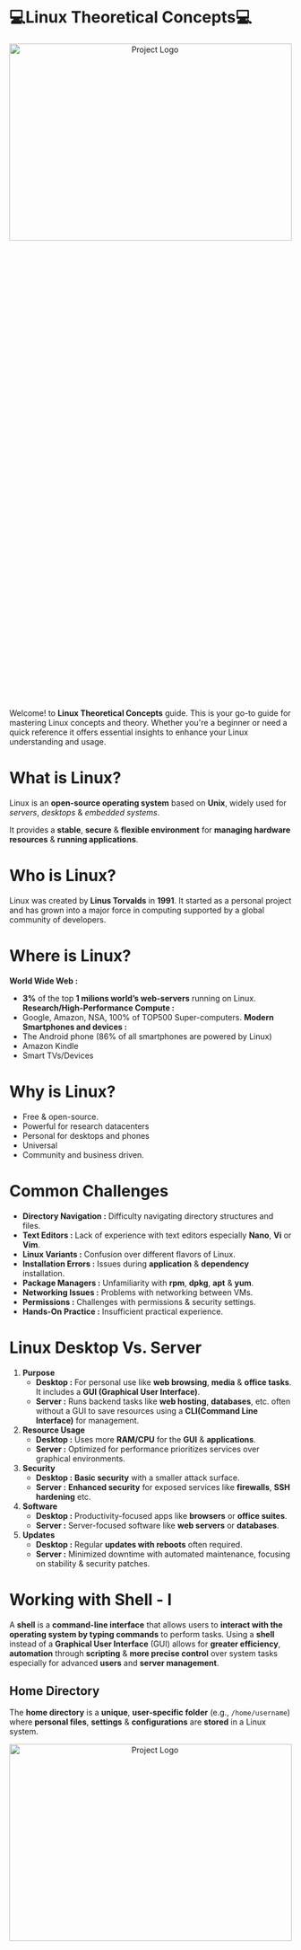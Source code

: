 # 💻Linux Theoretical Concepts💻
<div align="center">
  <img src="Images/Redme File Cover.png" alt="Project Logo" width=100% height=30%/>
</div>

Welcome! to **Linux Theoretical Concepts** guide. This is your go-to guide for mastering Linux concepts and theory. Whether you're a beginner or need a quick reference it offers essential insights to enhance your Linux understanding and usage.
# What is Linux?
Linux is an **open-source operating system** based on **Unix**, widely used for *servers*, *desktops* & *embedded systems*.

It provides a **stable**, **secure** & **flexible environment** for **managing hardware resources** & **running applications**.
# Who is Linux?
Linux was created by **Linus Torvalds** in **1991**. It started as a personal project and has grown into a major force in computing supported by a global community of developers.
# Where is Linux?
**World Wide Web :**
- **3%** of the top **1 milions world’s web-servers** running on Linux.
**Research/High-Performance Compute :**
- Google, Amazon, NSA, 100% of TOP500  Super-computers.
**Modern Smartphones and devices :**
- The Android phone (86% of all smartphones are powered by Linux)
- Amazon Kindle
- Smart TVs/Devices
# Why is Linux?
- Free & open-source.
- Powerful for research datacenters
- Personal for desktops and phones
- Universal
- Community and business driven.
# Common Challenges
- **Directory Navigation :** Difficulty navigating directory structures and files.
- **Text Editors :** Lack of experience with text editors especially **Nano**, **Vi** or **Vim**.
- **Linux Variants :** Confusion over different flavors of Linux.
- **Installation Errors :** Issues during **application** & **dependency** installation.
- **Package Managers :** Unfamiliarity with **rpm**, **dpkg**, **apt** & **yum**.
- **Networking Issues :** Problems with networking between VMs.
- **Permissions :** Challenges with permissions & security settings.
- **Hands-On Practice :** Insufficient practical experience.
# Linux Desktop Vs. Server
1. **Purpose**
    - **Desktop :** For personal use like **web browsing**, **media** & **office tasks**. It includes a **GUI (Graphical User Interface)**.
    - **Server :** Runs backend tasks like **web hosting**, **databases**, etc. often without a GUI to save resources using a **CLI(Command Line Interface)** for management.
2. **Resource Usage**
    - **Desktop :** Uses more **RAM/CPU** for the **GUI** & **applications**.
    - **Server :** Optimized for performance prioritizes services over graphical environments.
3. **Security**
    - **Desktop :** **Basic security** with a smaller attack surface.
    - **Server :** **Enhanced security** for exposed services like **firewalls**, **SSH hardening** etc.
4. **Software** 
    - **Desktop :** Productivity-focused apps like **browsers** or **office suites**.
    - **Server :** Server-focused software like **web servers** or **databases**.
5. **Updates**
    - **Desktop :** Regular **updates with reboots** often required.
    - **Server :** Minimized downtime with automated maintenance, focusing on stability & security patches.
# Working with Shell - I
A **shell** is a **command-line interface** that allows users to **interact with the operating system by typing commands** to perform tasks.
Using a **shell** instead of a **Graphical User Interface** (GUI) allows for **greater efficiency**, **automation** through **scripting** & **more precise control** over system tasks especially for advanced **users** and **server management**.
## Home Directory
The **home directory** is a **unique**, **user-specific folder** (e.g., `/home/username`) where **personal files**, **settings** & **configurations** are **stored** in a Linux system.
<div align="center">
  <img src="Images/Home Directory.png" alt="Project Logo" width=100% height=30%/>
</div>

## Commands & Arguments 
In Linux, **Commands** are **instructions** given to the **shell to perform specific tasks** & **Arguments** are **additional pieces of information** passed to those commands to **modify their behavior** or specify what they operate on.
- **Structure :**
    - **Command :** The main instruction (e.g., **`ls, cp, mkdir`**).
    - **Argumants :** **Options or parameters** **that provide context or modify** the command's behavior (e.g., **`-l`*for long format).
- **Example :**
<div align="center">
    <img src="Images/Command & Argument.png" alt="Project Logo" width=40% height=25%>
</div>

   Here **`/home/user`** an argument that specifying the directory to list.
- **Options :** Usually start with **`-`** or **`--`**(e.g., **`-a`**, **`--all`**).
## Commands Type 
In Linux, commands can be categorized into **2 types** based on their **location on the system**.
- **External Commands :** In Linux, **external commands** refer to **commands that are not built into the shell itself** but are separate executable programs stored in the file system. These commands are usually located in directories such as **`/bin`**, **`/usr/bin`**, **`/sbin`** & **`/usr/sbin`**, and they are **run by the shell** when **called from the terminal**. **Example :** **`ls`**, **`cp`**, **`grep`**
- **Internal Commands :** **These are built into the shell** itself & **do not require external programs to run**.  **Example :** **`cd`**, **`echo`**, **`pwd`**
## Linux Basic Commands
For more **details on commands** see the [**Linux Commands**](https://github.com/PritamChakrabortyShuvo/Linux/blob/main/Linux-Commands.md) file.
## Absoluiute & Relative Path
A **path** is the **location of a file or directory** in the filesystem which can be either **absolute** (full path) or **relative** (relative to the current directory).
- **Absolute Path :** An **absolute path is the full path to a file or directory** from the **root directory** **`/`**.Starting from the top of the filesystem. For example: **`/home/user/directory/file.txt`**.
- **Relative Path :** **A relative path is the path to a file or directory from our current working directory**, without starting from the root. For example, if we are in **`/home/user`** the relative path to **`file.txt`** inside directory would be **`directory/file.txt`**.
<div align="center">
    <img src="Images/Path.png" alt="Project Logo" width=40% height=15%>
</div>

## Pushd and Popd
**`pushd`** & **`popd`** are commands in Bash used for **managing the directory stack** allowing us to **easily switch between directories**.
- **`pushd` :** This command **saves the current directory on a stack** & **then changes to the specified directory**. For example, running **`pushd`** **`/path/to/directory`** will add the current directory to the stack and navigate to **`/path/to/directory`**.
- **`popd` :** This command **removes the top directory from the stack** & **changes to that directory**. For instance, running **`popd`** after a **`pushd`** will take you back to the directory that was saved on the stack.

These commands are useful for quickly navigating between multiple directories without needing to remember or retype paths.
## Shell Types
There are various **shell types** in linux. They are 
- **Bourne Shell (`sh`) :** The **original Unix shell** known for its **simplicity** & **scripting capabilities**. Widely used for system scripts.
- **C Shell (`csh/tcsh`) :** A shell with **C-like syntax**, offering features like **aliases** and **job control** with **`tcsh`** as an enhanced version.
- **Korn Shell (`ksh`) :** A **superset of the Bourne shell**, adding features like **command-line editing** and **improved scripting**.
- **Z Shell (`zsh`) :** A highly customizable shell with advanced features like auto-completion, globbing & theming.
- **Bourne Again Shell (`bash`) :** A **popular**, **feature-rich shell**, **backward-compatible** with **`sh`** & widely used as the **default shell in Linux systems**.

**`bash`** shell has some features like
- **Bash Auto Completion**
- Alias
- Command History
## Bash Environment Variables
**Bash Environment Variables** are like **placeholders** that **store important information** such as **user settings** or **system paths**. They **help the shell & programs run smoothly** and can be used to control how commands work. For example :
<div align="center">
    <img src="Images/Logname.png" alt="Project Logo" width=30% height=25%>
</div>

**Logname** show the **name** which stored in the **logname**.

We can also set an environment variable. For example :
<div align="center">
    <img src="Images/env.png" alt="Project Logo" width=30% height=25%>
</div>

## PATH Variables
The **PATH** variable in Bash is a **list of directories** where the **shell searches for executable programs** when **we enter a command**. If a command is in one of these directories we can run it without needing to type the full path.
## Bash Prompt
The **bash prompt** is the **text displayed in the terminal** where **we type commands**. It **typically shows our username, hostname & current directory** & can be customized using environment variables like **`$PS1`**.
<div align="center">
    <img src="Images/ps1.png" alt="Project Logo" width=30% height=25%>
</div>

## Linux Prompt
**The Linux prompt**, also known as the **command prompt**, is the **interface in a terminal** where **users type commands**. It typically looks like this :
<div align="center">
    <img src="Images/Linux-Prompt.png" alt="Project Logo" width=70%>
</div>

**Components of the Linux Prompt**

- **`username:`** The current user's name.
- **`hostname:`** The name of the computer.
- **`current-directory:`** The directory the user is currently in.
- **`$ or #:`** The symbol at the end of the prompt. **`$`** **indicates a regular user**, while **`#`** **indicates the root (superuser)**.

The **prompt waits for the user** to **enter commands** which are then **executed by the shell**.
# Core Concepts
**Linux core concepts** include the **system's main parts** like the **kernel**, **file system**, **processes** & **user management** which **work together to run applications** **smoothly** and **securely**.
## Linux Kernel
The **kernel** is the **core part of the Linux operating system** that manages **hardware resources**, **facilitates communication** between **software** and **hardware** & **handles system processes**, **memory** & **file management**. 
It **acts as a bridge** between **applications** and **the underlying hardware**.
<div align="center">
    <img src="Images/Kernel.png" alt="Project Logo" width=40% height=25%>
</div>

**Kernel functions** are the **core tasks performed** by the **Linux Kernel** to **manage system resources** & **ensure smooth operation**. Here’s a brief overview of the main kernel functions :
- **Device Management :** Handles **device drivers**, **input/output** operations & **peripheral devices**.
- **Resource Management :** Manages **CPU processes** and **bridges** resources with processes.
- **Memory Management :** Allocates and manages system memory efficiently.
- **System Calls :** Handles **requests for file operations**, **memory control** & **process management**.
- **Performance Optimization :** **Balances resources**, **schedules tasks** & **enhances system efficiency**.

Linux's compatibility with different hardware configurations ensures versatile usage across a wide range of devices.

**Types of Kernels in OS Architecture :** **Monolithic**; **Microkernel**; **Hybrid**; **Nano kernel** & **Exo kernel**.

Linux includes a **monolithic kernel** which makes this **OS the most stable and fast**.

**Kernel Space and User Space :**

**Kernel Space** and **User Space** are two distinct areas of memory in a Linux operating system that separate kernel-level operations from user-level processes.
<div align="center">
    <img src="Images/Kenel and User space.png" alt="Project Logo" width=100% height=75%>
</div>

**Key Differences :**

- **Control :** **Kernel space has full control over the system**, while **user space operates under constraints** set by the **kernel**.
- **Stability :** **Crashes** or **Errors** in **user space applications** **do not affect the kernel**, enhancing system stability.

This **separation** is crucial for **system security**, **stability** & **efficiency**, preventing user applications from directly interfering with critical system operations.
## Linux Boot Sequence
The **Linux Boot Sequence** is the **series of steps** that the **system goes through to start up and load the operating system**. Here’s a simple explanation of each point in the sequence:
1. **BIOS POST**
    - **Explanation :** When **we power on our computer** the **BIOS (Basic Input/Output System)** performs a **POST (Power-On Self-Test)** to **check the hardware components** like the **CPU, RAM** & **storage devices**.
    - **Purpose :** **This step checks that all important hardware like RAM, hard drives, and keyboard is working properly before starting the computer**. **Example :** When we turn on the computer, we might see a brief screen with a logo indicating that the system is checking if everything is okay. If any hardware issues are detected an error message may appear, preventing the system from booting.
2. **Boot Loader (GRUB2)**
    - **Explanation :** After the **POST** is successful, the **BIOS** loads the boot loader, such as **GRUB2 (Grand Unified Bootloader)** from the bootable disk.
    - **Purpose :** **GRUB2** **shows a list of installed operating systems** and **lets us choose which one to start**. After we **make a selection**, it **loads** the **operating system's kernel** into **memory to begin booting**. **Example :** When the computer starts, GRUB2 might show options like "Ubuntu" and "Windows." We can select "Ubuntu" and it will load the necessary files to start the operating system.
3. **Kernel Initialization**
    - **Explanation :** The **boot loader loads** the **Linux kernel into memory** and **hands over control to it**. The kernel initializes the system hardware, sets up memory management, and starts managing processes.
    - **Purpose :** This step **sets up the operating system by detecting** and **configuring hardware**, like **loading drivers** for **devices** such as **keyboards** and **mouse**.  **Example :** When we turn on the computer and the operating system starts the kernel initializes drivers for our keyboard and mouse so that they can be used within the OS.
4. **INIT Process (Systemd)**
    - **Explanation :** After the **kernel has initialized the system**, it starts the **INIT** process, which is often managed by **Systemd** in modern Linux distributions. This process is the **first user-space application that runs**.
    - **Purpose :** The **INIT** process is the first program that runs after the kernel is ready; it **starts other programs and services** that the system needs to work, like **logging in** and **connecting to the internet**. **Example :** When our system boots up, INIT starts the login screen so we can enter our username and password.
<div align="center">
    <img src="Images/Boot Sequence.png" alt="Project Logo" width=100% height=75%>
</div>

## Systemd Targets
**Systemd** is a system and service manager for Linux that starts up the system, manages services, and improves boot speed by running processes in parallel.

**Runlevels :** **Runlevels** are **different modes** that **tell a Linux system** **what services to start** or **stop**, **helping to control how the system operates at startup or during use**
- **`3` :** Boots into a **`Command Line Interface`**
- **`5` :** Boots into a **`Graphical Interface`**
## File System Hierarchy in Linux
The file system hierarchy in Linux organizes the structure of directories and files, ensuring efficient management and accessibility.
- The **structure resembles** an **upside-down tree**.
- **Directories** (a.k.a. folders) **are collections of files** and **other directories**.
- Every directory **has a parent except for the root** **`("/")`** directory.
- Many **directories have subdirectories**.
<div align="center">
    <img src="Images/File system hierarchy.png" alt="Project Logo" width=100% height=75%>
</div>

This hierarchical structure **ensures consistency** and **provides a standardized way to organize** and **access files and directories in Linux systems**.

- **`Root Directory (/):`**  The **top-level directory** containing all other directories and files in the system.
- **`/bin:`** Contains essential **user commands needed for basic system functionality**. These are general-purpose **utilities available for all users**. These commands are **`ls`**, **`cp`**, **`mv`**, **`cat`**, **`bash`** and **`echo`**. Usable by **all users** both normal and root.
- **`/sbin:`** Contains essential **system administration commands** primarily used for **system management tasks**. These **tools are critical** for **system booting**, **maintenance** & **repair**. These commands are **`shutdown`**, **`reboot`**, **`fdisk`**, **`ifconfig`** & **`mkfs`**. Usable by the **root (superuser)**. **Normal users can view the binaries** but may not have permission to execute them unless they use **`sudo`**.
- **`/boot:`** **Files required for the boot process** including the **Linux kernel** & **bootloader** configurations.
- **`/dev:`** **Device files representing hardware devices** such as **hdd**, **mouse**, **keyboard** etc. connected to the system managed by the kernel.
- **`/etc:`** Store most of the **configuration files** used by various applications and services.
- **`/root:`** **Home directory** for the **root user (superuser)** account.
- **`/home:`** **Non-root users home directories** where **personal files** & **configurations** are stored.
- **`/lib and /lib64:`** **Libraries essential for programs** & **shared libraries**.**`\lib64`** for **64-bit systems**.
- **`/media:`** **Mount points for removable media devices** such as **USB drives** & **optical discs**.
- **`/mnt:`** **Temporary mount points** for **filesystems mounted manually** by the user.
- **`/tmp:`** Stores **temporary data**.
- **`/opt:`** **3rd party software** applications or **unbundeled packages** installed manually by the system administrator.
- **`/proc:`** **Virtual file system providing information** about **processes** and **system resources**.
- **`/srv:`** Data files for services provided by the system.
- **`/usr:`** **Mount point** for **User Programs**, **Documents**, **video files**, **audio files**, **library files** etc.
- **`/var:`** Variable **data files**, including **logs, spool files** & **temporary files** that may change during system operation.
## Linux Distributions
A **Linux distribution (distro) is a packaged version** of Linux that includes the **kernel**, **system utilities**, **applications** & a **package manager**.
- **Ubuntu :** Known for its ease of use and community support, ideal for beginners and desktop users.
- **Fedora :** Focuses on innovation, providing the latest features and technologies.
- **Debian :** Renowned for its stability and vast repository of software packages.
- **CentOS :** A free, community-supported alternative to Red Hat Enterprise Linux, commonly used for servers.
- **Red Hat Enterprise Linux (RHEL):** A commercial distribution designed for enterprise use known for its support, security and stability.
- **Mint :** Based on Ubuntu, designed to be user-friendly with a focus on multimedia support.

Each distribution caters to different user needs, from general desktop use to specialized server environments.

# Package Management 

**Package management** refers to the process of installing, upgrading, configuring and removing software packages in an operating system. It involves using package managers which are tools that automate these tasks by managing dependencies, ensuring that the correct versions of software are installed and handling software repositories.

## Software Package 
**A software package** is a bundled collection of files including executables, libraries and metadata that are grouped together for easy installation and management on an operating system.

<div align="center">
    <img src="Images/Packages.png" alt="Project Logo" width=100% height=75%>
</div>

The image illustrates the components involved in installing GIMP on an Ubuntu 24.04 system. A .deb package containing the GIMP software binaries, metadata and configuration files is downloaded and installed on the system making GIMP accessible for use.

## Package Manager 
**A package manager** is a tool that automates the installation, updating and removal of software packages on an operating system such as **`DPKG`**, **`APT`**, **`APT-GET`**, **`RPM`**, **`YUM`** & **`DNF`**. 

<div align="center">
    <img src="Images/Packages01.png" alt="Project Logo" width=100% height=75%>
</div>

Here’s a simple explanation of each package managers 
1. **`DPKG`**
    - **Type:** Package Manager
    - **Description:** A low-level tool for managing **`.deb`** packages on Debian-based systems. It installs, removes and queries packages directly but does not handle dependencies automatically.
2. **`APT`**
    - **Type:** Package Manager
    - **Description:** A higher-level package manager for Debian-based systems that simplifies software management by **automatically resolving dependencies** and allowing easy installation and updating of packages from repositories.
3. **`APT-GET`**
    - **Type:** Command-Line Tool (part of APT)
    - **Description:** A command-line tool used with APT for installing, upgrading, or removing packages. It provides a more granular control over package management compared to the simpler apt command.
4. **`RPM`**
    - **Type:** Package Manager
    - **Description:** A package manager for Red Hat-based systems that manages .rpm packages directly. It requires **manual handling of dependencies** or the use of additional tools for dependency resolution.
5. **`YUM`**
    - **Type:** Package Manager
    - **Description:** A higher-level package manager for Red Hat-based systems that simplifies the management of RPM packages automatically handling dependencies and allowing users to easily install and update software.
6. **`DNF`**
    - **Type:** Package Manager
    - **Description:** The next-generation package manager that replaces YUM in Red Hat-based systems. It offers better performance and improved dependency resolution while maintaining similar functionality.

<div align="center">
    <img src="Images/Package Managers.png" alt="Project Logo" width=60% height=75%>
</div>

All of these are package managers or tools used to manage software packages but **`DPKG`**, **`APT`** and **`APT-GET`** are primarily for **Debian-based systems** while **`RPM`**, **`YUM`** and **`DNF`** are for **Red Hat-based systems**.

Package managers perform several key functions to simplify software management on a system:

- **Installation of Software:** Automatically downloads and installs software packages, ensuring all required dependencies are met.
- **Updating Software:** Helps keep installed software up to date by fetching and applying the latest updates from repositories.
- **Uninstallation:** Safely removes software and any unused dependencies without affecting other installed packages.
- **Dependency Resolution:** Automatically identifies and installs any required software that a package depends on to function properly.
- **Repository Management:** Provides access to software repositories where packages are stored, making it easy to find, install, and update software.
- **Package Querying:** Allows checking of installed software, version details, and other metadata.

These functions make managing software on Linux systems efficient and straightforward.

## Upgrade vs Update 
In the context of package management, update and upgrade have different meanings:

- **Update:** This refreshes the package list on the system by retrieving the latest information about available software versions from the repositories. It doesn't install or modify any packages, just ensures the system is aware of the newest versions. **Example:** **`sudo apt update`**

- **Upgrade:** This installs the latest available versions of the installed software packages based on the updated package list. It updates the actual software on the system. **Example:** **`sudo apt upgrade`**

## APT vs APT-GET
**`APT`** and **`APT-GET`** are both command-line tools used for managing packages on Debian-based systems like Ubuntu but they have some differences:
- **`APT`:** A more user-friendly command introduced in newer versions of Ubuntu, combining features of various older **`APT`** tools (like **`apt-get`**, **`apt-cache`**). It provides a simpler syntax and improved output for most common package management tasks. **Example:** **`sudo apt update`**; **`sudo apt install package_name`**

- **`APT-GET`:** An older, more feature-rich command-line tool that has been around for a long time. It provides more granular control over package management but is less streamlined for everyday use. **Example:** **`sudo apt-get update`**; **`sudo apt-get install package_name`**

In summary, **`APT`** is a modern,more convenient version for most users while **`APT-GET`** is still used for more advanced or specific tasks.

# Working with Shell - II

File editors are tools used to create, modify, and manage text files in Linux. Common file editors include:

- **`nano`**: A simple, easy-to-use text editor with basic features. Ideal for beginners.

- **`vi / vim`**: A powerful, advanced text editor with extensive features for efficient text editing. Suitable for experienced users.But **`vi`** is widely used and **`vim`** is a enhanced version of **`vi`**. 

- **`gedit`**: A graphical text editor with a user-friendly interface, part of the GNOME desktop environment.

These editors help users edit configuration files, write scripts, and manage documents directly from the command line or a graphical interface.

## Vim Editor 
**`vim`** (Vi IMproved) is a highly configurable and powerful text editor used in Linux. It extends the capabilities of the older **`vi`** editor and is suitable for both beginners and advanced users.
```bash
    vim file_name
```
<div align="center">
    <img src="Images/VIM Editor.png" alt="Project Logo" width=70% height=75%>
</div>

### ESC Mode
In vim (Vi IMproved) editor, the **`ESC`** (Escape) key is pivotal for navigating and executing commands in Normal mode. Here are key functionalities in ESC mode:

- **Navigation:**

    - **`h`**: Move left
    - **`j`**: Move down
    - **`k`**: Move up
    - **`l`**: Move right

- **Editing:**

    - **`x`**: Delete the character under the cursor
    - **`dd`**: Delete the current line
    - **`yy`**: Yank (copy) the current line
    - **`p`**: Paste the yanked text after the cursor position

- **Search and Replace:**

    - **`/pattern`**: Search forward for "pattern"
    - **`n`**: Move to the next occurrence of the search pattern
    - **`N`**: Move to the previous occurrence of the search pattern
    - **`:s/pattern/replacement`**: Replace "pattern" with "replacement" in the current line

- **Saving and Quitting:**

    - **`:w`**: Save changes (write)
    - **`:q`**: Quit (close the file)
    - **`:q!`**: Quit without saving changes (force quit)
    - **`:wq`** or **`:x`**: Save changes and quit

- **Modes:**

    - Normal Mode: Press **`Esc`** to enter Normal mode, where you can navigate and execute commands.
    - Insert Mode: Press **`i`** to enter Insert mode, where you can insert and edit text.
    - Visual Mode: Press **`v`** to enter Visual mode, where you can select blocks of text for editing or copying.
## Append Operator
The **`>>`** operator in a shell command is used for **appending** output to a file.
### Purpose of `>>` 
1. **Append Data :**
   - When we use **`>>`** it adds the **output** to the end of the **specified file** without overwriting its current contents.
   - This is useful when we want to keep a record of multiple outputs over time.
2. **Avoid Overwriting :**
    - If we use a single **`>`** (i.e., > filename) it will **overwrite** the entire contents of the file. Using **`>>`** ensures that we don’t lose any existing data in the file.
### Example 
Appending Output to a File. Suppose we want to log messages or results to a file
1. **First Entry :**
```bash
    echo "First Entry" >> log.txt
```
2. **Second Entry :**
```bash
    echo "Second Entry" >> log.txt
```
3. **Check Contents :** 
After these commands, if we check the contents of **`log.txt`**:
```bash
    cat log.txt
```
**Output**
```plaintext
    First Entry
    Second Entry
```
## Truncate
We use the **truncate** in Linux to quickly clear the contents of a file without deleting it. This command also allows us to **resize files** to specific lengths, which is useful for testing purposes. Additionally, it helps manage log files by **resetting their size** while keeping the file intact, preventing data loss and saving disk space. Overall, truncate is a versatile tool for efficient file management in scripting and automation tasks.

# Linux Networking Basics
Linux networking is fundamental for system administration especially in managing servers configuring network interfaces & ensuring smooth communication between devices. Some components are described below.

## Name Resolution
**Name resolution** is like translating a website name into an address that computers understand called an IP address like **`142.250.182.206`**. Just like a GPS needs an address to take us somewhere our computer needs the IP address of a website to load it.

### How Does Name Resolution Work?
When we type a website’s name like **`www.example.com`** in our browser:
1. **Our Computer Looks for answer locally :**
    - It checks if it already knows the IP address for that website this is called a **"cache"**.
    - It checks a special file called the **hosts file** under **`/etc/host`** which has some website names and their IP addresses listed manually.
2. **If it doesn’t find the IP address**
    - It asks a **`DNS server`** to find the IP address for the website.
3. DNS server finds the IP address and sends it back to our computer.
4. Our computer connects to the website using the IP address it got & the page loads.
### Why Do We Need Name Resolution?
1. Instead of remembering IP addresses we only need to remember names like **`google.com`**.
2. Just like we need an address to find a house computers need an IP address to find a website.

## DNS (Domain Name System)
**DNS (Domain Name System)** is like the "phone book" of the internet. It translates human-friendly domain names like **`www.example.com`** into IP addresses like **`192.168.1.1`** that computers use to communicate with each other. Without DNS we'd need to remember the IP addresses of every website we visit which would be very difficult.

### How DNS Works?
Let’s say we want to visit **`www.example.com`**. Here’s what happens step-by-step:
1. **We Type a Website Name**
    - We open our browser and type **`www.example.com`**.
2. **Our Computer Checks its Memory**
    - First, our computer checks if it has recently visited **`www.example.com`** & already knows its IP address.
    - If it finds the IP address in its memory (cache) it will use it immediately to connect to the website. If not it moves to the next step.
3. **Our Computer Asks a DNS Server**
    - If our computer doesn’t know the IP address it asks a DNS server (like asking a librarian for help finding a book).
    - The DNS server checks if it has the IP address for **`www.example.com`**.
4. **DNS Server Asks for Help**
    - If the DNS server doesn’t have the IP address, it asks a bigger server called the **Root Server** for help.
    - The **Root Server** doesn’t know the IP address either but it knows which server can help us get closer to the answer.
5. **Finding the Right Server**
    - The Root Server sends our DNS server to a **TLD (Top Level Domain)** server. This server handles **`.com`**, **`.org`** etc.
    - The TLD Server then directs us to the **Authoritative Name Server** which knows the exact IP address for **`www.example.com`**.
6. **Getting the IP Address**
    - The **Authoritative Name Server** gives the IP address say **`192.168.1.100`** for **`www.example.com`**.
7. **DNS Server Sends the IP Address Back to Us**
    - The DNS server now sends the IP address to our computer.
8. **Our Computer Connects to the Website**
    - With the IP address our computer can now connect to **`www.example.com`** & the website appears in our browser.

 **Here is the workflow diagram of this complete process :**

 <div align="center">
    <img src="Images/DNS Workflow.png" alt="Project Logo" width=100% height=75%>
</div>

**Simple Workflow diagram :**

<div align="center">
    <img src="Images/Domain Names02.png" alt="Project Logo" width=40% height=75%>
</div>

## Domain Name
A domain name is the human-readable address we use to access websites on the internet. Instead of remembering IP addresses we use easy to remember names like **`www.google.com`**.
### Structure of a Domain Name
A domain name typically has two main parts:

1. **Second-Level Domain (SLD):** This is the main name that identifies the website. For example, in **`www.google.com`**, **"google"** is the SLD.

2. **Top-Level Domain (TLD):** This follows the SLD and indicates the type or location of the website. Common examples include:
    - **.com:** Commercial websites
    - **org:** Organizations (usually non-profits)
    - **.net:** Network-related websites
    - **.edu:** Educational institutions
    - **.gov:** Government websites
    - **Country-specific TLDs:** Like .uk for the United Kingdom, .ca for Canada, .bd for Bangladesh.

Putting it together **`www.google.com`** consists of:
- **`www`:** A subdomain often used to indicate the web version of the site.
- **`google`:** The second-level domain.
- **`.com`:** The top-level domain.

<div align="center">
    <img src="Images/Domain Names.png" alt="Project Logo" width=40% height=75%>
</div>

### How Domain Names Work?
1. **Registration:** To get a domain name, we need to register it through a domain registrar like **GoDaddy**, **Namecheap**, etc. This usually involves paying a yearly fee.

2. **DNS Linking**: Once registered the domain name needs to be linked to an IP address through the **Domain Name System**. This tells the internet where to find the website associated with that name.

3. **Accessing the Website:** When we type a domain name in our browser:
    - Our computer uses DNS to find the corresponding IP address.
    - It connects to the server at that IP address and loads the website.

## Hub
A hub is a device that allows multiple devices to connect to a network and communicate with each other but doesn’t manage traffic.
### How Does a Hub Work?
1. **Data Transmission:** When one device sends data to the hub the hub broadcasts that data to all other connected devices.
2. **No Intelligence:** A hub does not filter or direct data. It simply sends everything it receives to all ports regardless of the destination.
3. **Physical Layer:** Hubs operate at the physical layer (Layer 1) of the OSI model, meaning they deal with the physical connection and transmission of data.
### Characteristics of Hubs
1. **Broadcasting:** Sends data to all devices on the network, leading to potential data collisions if multiple devices send data simultaneously.
2. **Limited Intelligence:** Hubs don’t learn device addresses; they do not store any information about connected devices.
3. **Simple Setup:** Hubs are easy to set up, as they typically only require connecting devices via Ethernet cables.
### Limitations of Hubs
1.	If the HUB is failed the entire network is failed
2.	We can’t send private data through HUB
3.	HUB doesn’t provide any security
4.	It doesn’t support full-duplex transmission

## Switching 
Switching is how we connect devices like computers and printers in a local network so they can share information.
### How Does Switching Work?
1. **Data Packets:** Information is sent in small pieces called packets.
2. **Network Switch:** A network switch is a device that helps send these packets to the right place, kind of like a post office.
3. **Address Book:** Each device has a unique address called a MAC address. The switch keeps a list of these addresses to know where to send data.
4. **Learning:** When a packet arrives the switch checks who sent it and adds that address to its list.
5. **Forwarding:** If the switch knows where to send the packet it goes straight to that device. If it doesn't know it sends the packet to everyone to find the right device.
### Benefits of Switching
1. **Faster Communication:** Switches help devices talk to each other quickly by sending data only to the intended device.
2. **Less Confusion:** Data goes to the right device not to everyone on the network.
3. **Easy to Expand:** We can easily add more devices by connecting them to the switch.

<div align="center">
    <img src="Images/Switching.png" alt="Project Logo" width=100% height=75%>
</div>

## Routing 
Routing is the process of selecting paths in a network along which to send data packets from one device to another. Routers are the devices that perform this function.
### How Does Routing Work?
1. **Data Packets:** When data is sent over the internet, it is divided into small packets. Each packet needs to find its way to the destination.
2. **Routers:** Routers are devices that connect different networks. They read the destination IP address of each packet and determine the best path for it to take.
3. **Routing Tables:** Each router has a routing table, which is like a map that lists the best paths to different network destinations. Routers update these tables to adapt to changes in the network.
4. **Forwarding:** Based on the routing table, the router forwards the packet to the next hop (another router or the final destination) until it reaches the target device.

<div align="center">
    <img src="Images/Routing.png" alt="Project Logo" width=100% height=75%>
</div>

## Gateway
A gateway is a device that acts as a "gate" between two networks, allowing them to communicate with each other. It serves as a translator or bridge between different protocols or architectures.
### How Does a Gateway Work?
1. **Connecting Networks:** A gateway connects networks that use different protocols. For example, it can connect a local area network (LAN) to the internet.
2. **Data Translation:** When data passes through a gateway it can convert the data formats or protocols so that devices on different networks can understand each other.
3. **Routing:** Gateways often have routing capabilities meaning they can direct data packets to their destination even if the destination is on a different network.
# Linux Security & File Permissions
## Linux Security
**Linux Security** refers to the various measures, tools & practices used to protect a Linux system from unauthorized access, attacks & threats. It involves controlling who can access the system, securing data, managing user permissions & protecting the system from vulnerabilities. Let’s explore Linux Security in simple terms :
1. **Access Controls**
    - **Definition:** Control who can access files, directories & resources on the system.
    - **Description:** Access controls ensure only authorized users can read, write or execute files.
2. **PAM (Pluggable Authentication Modules)**
    - **Definition:** A system that manages authentication for Linux users & services.
    - **Description:** PAM controls login and authentication ensuring users are properly verified.
3. **Network Security**
    - **Definition:** Measures to protect the network from unauthorized access & attacks.
    - **Description:** Network security protects the system by controlling who and what can communicate over the network.
4. **SSH Hardening**
    - **Definition:** Strengthening the security of SSH (Secure Shell) connections.
    - **Description:** SSH hardening secures remote access by using strong passwords, keys & disabling root login.
5. **SELinux (Security-Enhanced Linux)**
    - **Definition:** A security module that enforces access controls & limits what applications can do.
    - **Description:** SELinux adds extra layers of security by enforcing strict access policies on processes & files.
6. **Firewalls (iptables/nftables)**
    - **Definition:** Tools that control network traffic to and from the system.
    - **Description:** Firewalls block or allow network traffic based on security rules.
7. **User Management**
    - **Definition:** Managing user accounts, passwords & permissions.
    - **Description:** User management ensures each person has the right level of access to the system.
8. **File Integrity Monitoring**
    - **Definition:** Checking files to ensure they haven’t been altered or tampered with.
    - **Description:** File integrity monitoring detects unauthorized changes to important system files.
9. **Data Encryption**
    - **Definition:** Encrypting sensitive data to prevent unauthorized access.
    - **Description:** Encryption protects data by converting it into a code that only authorized users can read.
10. **Antivirus/Anti-Malware**
    - **Definition:** Software that detects & removes malicious programs.
    - **Description:** Antivirus software scans for & removes viruses & malware to keep the system safe.

Linux security involves many techniques to protect the system from unauthorized access, control user activities & safeguard sensitive data. Each of these topics plays a critical role in maintaining a secure environment.
### Linux Accounts 
A Linux account refers to a user profile that allows someone to log into & use a Linux system. Each user has their own account & these accounts help manage access to the system, files & resources securely.
#### Types of Linux Accounts 
There are 3 types of Linux Accounts.
1. **Root Account (SUPERUSER)**
    - **Defination:** The most powerful account in Linux.
    - **Usage:** It can do anything on the system, like installing software, changing files or managing users.
    - **Security:** Since root has unlimited power it should be used cautiously. Normal users should avoid using root for regular tasks to prevent accidental damage.
2. **Regular User Account** 
    - **Defination:** Accounts created for normal users with limited privileges.
    - **Usage:** Regular users can access their own files & perform standard tasks but they cannot change system    settings or access other users' files without permission.
    - **Security:** Users are given only the necessary access they need helping keep the system safe from mistakes or malicious actions.
3. **System Account**
    - **Defination:** Special accounts used by system services (e.g., **`web servers`**, **`databases`**).
    - **Usage:** These accounts run background services and processes without being accessible for normal login.
    - **Security:** System accounts are tightly controlled and typically have minimal permissions to keep the system secure.
**Summary:**
- **Root Account:** Full control, for system management.
- **Regular User Account:** For normal users, limited access.
- **System Account:** For services and background tasks, not for users to log in.
#### Key Concepts in Linux Accounts
**User ID (UID):**
- **Definition:** A unique number assigned to each user account.
- **`Purpose:** Linux uses the UID to identify users in the system, especially for permissions.
**Group ID (GID):**
- **Definition:** A number representing a group of users.
- **Purpose:** Groups are used to assign permissions to multiple users at once, making it easier to manage access.
**Home Directory:**
- **Definition:** A personal folder where each user stores their files.
- **Purpose:** Every user has a dedicated home directory (/home/username), ensuring files are kept separate and private.
**Shell:**
- **Definition:** The program that interprets and executes commands.
- **Purpose:** Each account is assigned a shell (like Bash), which allows the user to interact with the system through the terminal.
## Access Controls Files 
Access Control Files in Linux are essential system files that manage user authentication, permissions & access to system resources. These files define how users can log in to the system, what resources they can access & their respective permissions.
### Key Access Control Files
1. **`/etc/passwd`** :
    - **Purpose:** Stores basic information about user accounts.
    - **Content:** Contains username, user ID (UID), group ID (GID), home directory & default shell. It allows the system to identify and authenticate users when they log in.

<div align="center">
    <img src="Images/passwd.png" alt="Project Logo" width=50% height=75%>
</div>

**Fields Explained:**
- **`USERNAME`**: **`user01`** - The name of the user.
- **`PASSWORD`:** **`x`** - Indicates that the password is stored in the shadow file for security.
- **`UID: 1001`** - The user ID for "user01" which uniquely identifies the user in the system.
- **`GID: 1001`** - The group ID associated with "user01"
- **`GECOS:`** (empty) - Typically used for additional information (like the user's full name), but it's emptyhere.
- **`HOMEDIR:`** ***`/home/user01`** - The path to "user01's" home directory.
- **`SHELL:`** **`/bin/bash`** - The default shell that "bob" will use when logging in.
2. **`/etc/shadow`** :
    - **Purpose:** Contains secure hashed passwords and account expiration information.
    - **Content:** Includes the username and hashed password, as well as details about password expiration, minimum and maximum password age & account expiration. This file is usually **accessible only to the root user** for security reasons.

<div align="center">
    <img src="Images/shadow.png" alt="Project Logo" width=100% height=75%>
</div>

**Fields Explained:**
- **`USERNAME`**: **`user01`** - The name of the user.
- **`PASSWORD`**: **`$6$0h0utOtO$5JcuRxR7y72LLQk4Kdog7u09LsNFS0yZPkIC8pV9tgD0wXCHutYcWF/7.eJ3TfGfG0lj4JF63PyuPwKC18tJS`**. - hashed password for the user (using SHA-512).
- **`LASTCHANGE`**: **`18188`** - The last time the password was changed, represented in days since January 1, 1970 (epoch time).
- **`MINAGE`**: **`0`** - Minimum number of days required between password changes (0 means no minimum).
- **`MAXAGE`**: **`99999`** - Maximum number of days the password is valid before it must be changed.
- **`WARN:`** **`7`** - Number of days before expiration when the user will be warned to change their password.
- **`INACTIVE:`** (empty) - Number of days after password expiration before the account is disabled.
- **`EXPDATE:`** (empty) - Expiration date for the account (blank means the account does not expire).

2. **`/etc/group`** :
    - **Purpose:** Defines groups of users and their membership.
    - **Content:** Contains group names, group IDs (GIDs) & a list of users that belong to each group. This helps manage permissions collectively for users in a group.

<div align="center">
    <img src="Images/groups.png" alt="Project Logo" width=100% height=75%>
</div>

**Fields Explained:**
- **`NAME`**: developer - The name of the group.
- **`PASSWORD`**: **`x`** - Indicates that group passwords are not typically used and that the password field is not relevant here.
- **`GID`**: **`1001`** - The unique Group ID associated with the "**developer**" group.
- **`MEMBERS`**: **`user01`**,**`user02`** - A comma-separated list of users who are members of the "**developer**" group.

### Manging Users

<div align="center">
    <img src="Images/Managing Users.png" alt="Project Logo" width=70% height=75%>
</div>

**Description:** Creates a new user account named "user01" with the specified settings:
**`
- **`-u`** **`1009`**: Assigns the user ID (UID) 1009.
- **`-g`** **`1009`**: Sets the primary group ID (GID) to 1009.
- **`-d`** **`/home/robert`**: Specifies the user's home directory as /home/robert.
- **`-s`** **`/bin/bash`**: Sets the default shell for the user to /bin/bash.
- **`-c`** **`"Mercury Project member"`**: Adds a comment describing the user as a "Mercury Project member".

## File Permissions 
File permissions in Linux control who can read, write or execute files & directories. These permissions ensure that only authorized users can access or modify files providing a fundamental layer of security and access control.

### File types Identifiers
File type identifiers in Linux indicate the type of file or object in the file system. These identifiers are the first character shown when we use the **`ls -l`** command to list files. They help us quickly identify what kind of object we’re dealing with—whether it’s a regular file, directory or a special device file.

Here’s a simple list of file type identifiers in Linux:
- **Directory**: **`d`**
- **Regular File**: **`-`**
- **Character Device**: **`c`**
- **Link (Symbolic Link)**: **`l`**
- **Socket File**: **`s`**
- **Pipe (Named Pipe)**: **`p`**
- **Block Device**: **`b`**

### File Permission Types

In Linux, file permission types determine who can read, write or execute a file or directory. These permissions are essential for maintaining security and controlling access to files.

Three Types of File Permissions:
1. **Read (`r`):**
    - **Files:** Allows the user to view or open the file and read its contents.
    - **Directories:** Allows the user to list the contents of the directory.
2. **Write (`w`):**
    - **Files:** Allows the user to modify, edit or delete the file.
    - **Directories:** Allows the user to add, delete or rename files within the directory.
3. **Execute (`x`):**
    - **Files:** Allows the user to run the file as a program or script. Even if we can read a script or program we won’t be able to run (execute) it.
    - **Directories:** Allows the user to access the files in the directory (navigate into it). Without execute permission we can see the directory exists (if we have read permission) but we cannot enter or access its contents
4. **No Permission (`-`):**
If a user is denied permission for a specific action, a **`-`** will appear in place of r, w or x. This means no permission for that particular action.

<div align="center">
    <img src="Images/file-permission01.png" alt="Project Logo" width=40% height=75%>
</div>

### How Permissions Are Assigned?
Permissions are assigned to three different categories of users:
- **Owner:** The user who owns the file.
- **Group:** A group of users who share access to the file.
- **Others:** Everyone else on the system who is not the owner or part of the group.

<div align="center">
    <img src="Images/file-permission.png" alt="Project Logo" width=50% height=75%>
</div>

<div align="center">
    <img src="Images/file-permission03.png" alt="Project Logo" width=50% height=75%>
</div>

### Modifying File Permissions
In Linux, we modify file permissions using the **`chmod`** command. This command lets us set or change the permissions for owner, group & others.
**Ways to Modify Permissions**
1. **Symbolic Notation:** Use letters to represent permissions (**`r`**, **`w`**, **`x`**) and operators (**`+`**, **`-`**, **`=`**).
2. **Numeric (Octal) Notation:** Use numbers to represent permission values.

**Symbolic Notation:** In symbolic notation, we use:
- **`u`** (user/owner)
- **`g`** (group)
- **`o`** (others)
- **`a`** (all: owner, group, and others)

We then modify permissions using:
- **`+`** (add permission)
- **`-`** (remove permission)
- **`=`** (set exact permission)

For Example :

 **`chmod u+rwx test-file`** :  Provide full access to user.

 **`chmod ugo+r-x test-file`** : Provide read access to user, groups and others, Remove execute access

 **`chmod o-rwx test-file`** : Remove all access for others

 **`chmod u+rwx,g+r-x,o-rwx test-file`** :Fullaccess for user, add read, remove execute for group & no access for others

**Numeric (Octal) Notation:**
Permissions can also be represented using a number for owner, group, and others:

- **Read** (**`r`**) = 4
- **Write** (**`w`**) = 2
- **Execute** (**`x`**) = 1
- **No permission** (**`-`**) = 0

For Example :

 **`chmod 777 test-file`** :  Provide full access to users, group & others

 **`chmod 555 test-file`** : Provide read and execute access to users, groups & others 

 **`chmod 660 test-file`** : Read and Write access for user & Group no access for others.

 **`chmod 750 test-file`** : Fullaccess for user,read and execute for group no access for others.

**Modifying file permission using `chown`**:

 **`chown user_name:developer test-file`** : Changes owner to user and group to developer

 **`chown user_name andoid.apk`** : Changes just the owner of the file to user_name.Group unchanged.

 **`chgrp android test-file`** : Change the group for the test-file to the group called android.
## SSH (Secure Shell)
SSH (Secure Shell) is a network protocol used to securely access and manage remote systems over an unsecured network. It provides a secure way to log into another computer, execute commands & transfer files all while encrypting the communication to prevent eavesdropping, data tampering or identity theft.There are 2 types of **SSH**
### 1. Password Based SSH

**Password based SSH** refers to the method of authenticating a user in an SSH session by using a password. When we use SSH to connect to a remote server the server can ask for a password as a way to verify our identity before granting access. This is one of the simplest & most common forms of **SSH authentication** but it's less secure compared to other methods like **key-based authentication**. 
#### How Password SSH Works?
**First Step ~ Initiating Connection** : We open an SSH connection to a remote server using a command like :
 - **`ssh <hostname OR IP Address>`** :This command initiates an SSH connection to a server using the hostname or IP address of the remote machine.
 - **`ssh <user>@<hostname OR IP Address>`** :This allows us to specify a different user to log into the remote server. We must provide the username along with the hostname or IP address.
 - **`ssh -l <user> <hostname OR IP Address>`** :This is an alternative way to specify the user we want to log in as using the **`-l`** (login) option. It's functionally the same as using **`<user>@<hostname>`**.

**Second Step ~ Password Prompt:** If the server is configured to allow password authentication, it will prompt us for a password.

**Third Step ~ LogIn:** After we enter the correct password we gain access to the remote system.

When using password-based SSH we need to enter the password every time we log in to the remote server. This can be less convenient especially if we frequently connect to the server as the system will always prompt us for the password at each login attempt.

<div align="center">
    <img src="Images/SSH-password.png" alt="Project Logo" width=80% height=75%>
</div>

### 2. Password Less SSH
**Password-less SSH** allows us to connect to a remote server without entering a password each time. It uses SSH key-based authentication instead of password authentication. This method is not only more convenient but also more secure as it eliminates the risk of brute-force attacks on passwords.

#### How Password-less SSH Works?
1. **SSH Key Pair:** A pair of cryptographic keys (public and private) is generated on our local machine.
 - The **private key** stays on the **local machine** and is never shared.
 - The **public key** is placed on the **remote server**.

2. **Authentication:** When we connect to the server, the server checks if the local machine has the correct private key to match the public key. If it does, access is granted without needing a password.

<div align="center">
    <img src="Images/SSH-password-less.png" alt="Project Logo" width=80% height=75%>
</div>

#### Steps to Set Up Password-less SSH (Linux to Linux)
1. **Generate SSH Key Pair**
  - On our local machine we generate a public-private key pair using the **`ssh-keygen -t rsa`** command.
    This will create two files:
    - **`id_rsa`** (private key)
    - **`id_rsa.pub`** (public key)
2. **Copy Public Key to the Remote Server**
   - To set up password-less SSH, we need to place our public key on the remote server. The simplest way to do this is using the **`ssh-copy-id user@remote_host`** command. This will copies our public key (**`id_rsa.pub`**) to the **`~/.ssh/authorized_keys`** file on the remote server for the specified user.

     Alternatively, we can manually copy the public key to the remote server by using **`scp ~/.ssh/id_rsa.pub user@remote_host:~/.ssh/authorized_keys`** command.

3. **Log in to the Server Without a Password**
   - Now that the public key is on the remote server, we can log in without a password using **`ssh user@remote_host`** command.

Here is the workflow of **Linux** to **Linux** **Password-Less SSH**

<div align="center">
    <img src="Images/SSH-passwordless01.png" alt="Project Logo" width=45% height=75%>
</div>

## SCP (Secure Copy Protocol)
**SCP** stands for **Secure Copy Protocol**. It is a command used to securely **transfer files** between a local and a remote system or between two remote systems over an SSH connection. SCP ensures that the data is encrypted during the transfer making it secure.

<div align="center">
    <img src="Images/SCP.png" alt="Project Logo" width=70% height=75%>
</div>

## IP Tables
**iptables** is a command-line utility in Linux that manages network traffic by setting up rules for how incoming and outgoing data packets are handled. It functions as a firewall, controlling the flow of data based on specified criteria such as **IP addresses**, **ports** & protocols. With iptables, we can allow, block or redirect traffic to protect the system and manage network connections securely.
### Key uses of iptables:
- **Packet filtering:** Decide which packets to allow or deny based on their source/destination IP, protocol, or port.
- **Network Address Translation (NAT):** Change the source or destination addresses of packets to route them correctly.
- **Traffic forwarding:** Control how data packets are forwarded between different network interfaces.

In iptables chains are a fundamental concept used to manage the flow of network packets. There are three primary chains that we can use:
 1. **INPUT Chain :** Handles packets destined for the local system controlling **incoming traffic**.
 2. **OUTPUT Chain :** Manages packets generated by the local system controlling **outgoing traffic**.
 3. **FORWARD Chain :** Rules for packets being routed through the local system to another destination.
### Chain
 In the context of iptables a chain is a set of rules that determine how packets are handled based on specified criteria. Each chain consists of a sequence of rules that are evaluated in order, and each rule specifies actions (like ACCEPT, DROP, or REJECT) for matching packets.

<div align="center">
    <img src="Images/IP Tables.png" alt="Project Logo" width=80% height=75%>
</div>

### IP Tables Examples
Suppose we have a client with 172.46.238.188 IP & a Server with 172.46.238.10 IP address.

<div align="center">
    <img src="Images/IP Tables01.png" alt="Project Logo" width=70% height=75%>
</div>

To adds a rule to the INPUT chain to allow incoming TCP traffic on port 22 (commonly used for SSH) from the IP address 172.46.238.188. We need to use this command 
**`iptables -A INPUT -p tcp -s 172.16.238.188  --dport 22 -j ACCEPT`**

**Here is the breakdown :**

<div align="center">
    <img src="Images/IP Tables02.png" alt="Project Logo" width=70% height=75%>
</div>

More examples are given below :

1. Allow outgoing connection to port 5432
use **`iptables -A OUTPUT -p tcp -d 172.16 .238.11 --dport 5432 -j ACCEPT`**
2. Drop all outgoing connections, port 443(HTTPS)
use **`iptables -A OUTPUT -p tcp --dport 443 -j DROP`**
3. Use **`-I`** Inserts (adds) the rule at the top of the OUTPUT chain, which handles outgoing packets.
**`iptables -I OUTPUT -p tcp -d 172.16.238.100 --dport 443 -j ACCEPT`** this command inserts a rule at the top of the OUTPUT chain to allow outgoing TCP traffic to the destination IP address 172.16.238.100 on port 443.
4. Allow incoming on pirt 80 use **`iptables -A INPUT -p tcp -s 172.16.238.187 --dport 80 -j ACCEPT`**

## CRON 
**Cron** is a Linux utility used for scheduling tasks to run automatically at specified intervals or times. It allows us to automate tasks like running scripts, performing backups or updating the system. These tasks called **cron jobs** are defined in a special file called the **crontab(cron table)**.
### Key Points about Cron
 - **Crontab:** A file where we can list tasks (cron jobs) to run at specific times.
 - **Syntax of a Cron Job:** Each line in the crontab file defines a job and includes the time schedule followed by the command to execute.
 - **Time Format:** A cron job uses a five-field time format:
     - Minute (0-59)
     - Hour (0-23)
     - Day of the Month (1-31)
     - Month (1-12)
     - Day of the Week (0-7, where 0 or 7 is Sunday)

<div align="center">
    <img src="Images/Cron01.png" alt="Project Logo" width=70% height=75%>
</div>

### Example of a Cron Job
To schedule a cron job to run at 12:01 AM on 16th September and only if it is a Thursday the cron expression would be

<div align="center">
    <img src="Images/Cron.png" alt="Project Logo" width=70% height=75%>
</div>

 - In cron, the **`*`** (asterisk) is a wildcard that means "every" or "any." It is used to tell cron that it should not restrict the job to a specific value for that field.
 - In a cron expression, **`/2`** means "every 2 units" for the respective field (minute, hour, etc.). It’s a step value which indicates the job should run at regular intervals.

**Note :** Visit [Crontab Guru](https://crontab.guru/) for scheduling tasks more easily.
# Systemd
**systemd** is a system and service manager for Linux operating systems. It is responsible for initializing the system **during boot**, **managing services** (like **starting, stopping, enabling, or disabling them**) & ensuring the system is running smoothly. It replaces the older **SysVinit** system and provides better performance by allowing services to run in parallel and handling dependencies more effectively.
## Key Features of systemd
1. **Service Management:** Manages system services (start, stop, enable, disable).
2. **Parallel Service Startup:** Reduces boot time by starting services simultaneously where possible.
3. **Unified Logging:** Centralized system logs using **`journald`**.
4. **Dependency Management:** Handles service dependencies automatically.
5. **Target Units:** Groups of services or units that are started together like multi-user.target (for multi-user mode without GUI) or graphical.target (for GUI mode).
6. **Timers:** Instead of cron jobs **`systemd`** can use timers to run tasks periodically.

## Real-Life Example of systemd in Action
Let's assume we are managing an **Apache web server** on a Linux machine. We need to start Apache enable it to start on boot and verify that it is running properly. Here’s how we can do this using **`systemd`**.

<div align="center">
    <img src="Images/exmaple of systemd.png" alt="Project Logo" width=35% height=75%>
</div>

# Storage in Linux
Storage in Linux involves managing how data is stored and accessed on a system including hard drives, SSDs, partitions, file systems & various tools to manage and manipulate storage.
## File System in Linux
A file system is the method & data structure used by an operating system to manage and store files on a storage device like a hard drive or SSD. In Linux, the file system organizes files & directories into a structured hierarchy allowing the system to read, write & manipulate data efficiently.
### Key Components of a File System
 - **Files:** Data stored in the form of documents, images, scripts etc.
 - **Directories:** Folders that organize files into a structured hierarchy.
 - **Inodes:** Data structures that store metadata about files like permissions, ownership, and location on the disk.
 - **Superblock:** A structure that holds information about the entire file system including size, available space & metadata information.
 - **Blocks:** The basic units of storage where file **data is written**. Files can span across multiple blocks.
 ### Common Linux File Systems
  1. **ext4 (Fourth Extended File System)**
   - Most widely used file system in Linux.
   - Supports large file sizes (up to 16TB) and volumes (up to 1EB).
   - Features journaling which helps recover data after system crashes.
  2. **XFS**
   - High-performance file system, suitable for large files and parallel I/O.
   - Used in enterprise environments where high throughput is required.
   - Supports online resizing and defragmentation.
  3. **Btrfs (B-tree File System)**
   - Advanced, modern file system with built-in support for snapshots, subvolumes, and RAID.
   - Focuses on fault tolerance and self-healing, making it ideal for modern large-scale systems.
  4. **FAT32 and exFAT**
   - Often used in removable devices like USB drives and SD cards due to their cross-platform support.
   - Limited in file size and features compared to ext4 or XFS.  
## Disk Partition
A disk partition is a logically divided section of a storage device like a hard drive or SSD that acts as a separate unit. Partitions allow us to organize and manage data more efficiently especially when we want to use different file systems or separate system and user data.
### Disk Partitions Type
1. **Primary Partition**
 - A type of partition that directly stores data or an operating system.
 - A hard disk can have up to **four primary partitions**.
 - If we need more than four partitions, we must create an extended partition.

<div align="center">
    <img src="Images/Primary Partition.png" alt="Project Logo" width=30% height=75%>
</div>

2. **Extended Partition**
 - A special partition that acts as a container for **logical partitions**.
 - Only one extended partition can exist per disk but it can contain multiple logical partitions.
 - Allows bypassing the four-partition limit of primary partitions.

3. **Logical Partition**
 - Resides within an extended partition.
 - Functions like primary partitions and can host files or operating systems, except it's created inside an extended partition.

 <div align="center">
    <img src="Images/Extended and Logical Partition.png" alt="Project Logo" width=50% height=75%>
</div>

### Partition Table Types
Partition tables define how partitions are organized on a storage device. There are two primary types of partition tables: **MBR (Master Boot Record)** and **GPT (GUID Partition Table)**. Here's a breakdown of both:

1. **MBR (Master Boot Record)**
 - **Partition Limit :** Supports up to 4 primary partitions. Alternatively, we can create **3 primary partitions** and **1 extended partition** which can contain **multiple logical partitions**.
 - **Disk Size Limit :** Works with disks up to 2TB in size.
 - **Boot Sector :** Stores the bootloader and partition information in the first 512 bytes of the disk called the boot sector.
 - **Compatibility :** MBR is widely supported on older systems, making it useful for older hardware.

<div align="center">
    <img src="Images/MBR.png" alt="Project Logo" width=60% height=75%>
</div>

 - **Limitations :** Cannot handle disks larger than 2TB & limited to 4 primary partitions.

 - **Example :** If we have a **1TB hard drive** **MBR** can divide it into up to **4 partitions**. For disks **larger than 2TB** **MBR** won't fully utilize the storage space.

 1. **GPT (GUID Partition Table)**
 - **Partition Limit :** Supports up to 128 partitions
 - **Disk Size Limit :**  Can handle disks larger than 2TB, supporting sizes up to 9.4 ZB (zettabytes).
 - **Boot Sector :** GPT stores multiple copies of the partition table across the disk, which provides redundancy in case of corruption.
 - **Compatibility :** Requires a UEFI-compatible system, though some systems offer backward compatibility with legacy BIOS.

<div align="center">
    <img src="Images/GPT.png" alt="Project Logo" width=30% height=75%>
</div>

 - **Advantages :** Supports very large disk sizes, more partitions (up to 128) & redundant partition table for recovery in case of corruption.

 - **Example :** If we have a **4TB hard drive** **GPT** can partition the entire disk and allow us to create more than four partitions overcoming the limits of MBR.

### Choosing MBR or GPT
- **When to use MBR:** If we're working with **older hardware** or need to install an OS on a disk smaller than **2TB** that requires BIOS (legacy) booting.

**When to use GPT:** If we have a modern system with **UEFI** and **larger disks more than 2TB** or want better partition management and error recovery.

### fstab
**`fstab`** **(File System Table)** is a configuration file in Linux located at **`/etc/fstab`**. It defines how disk partitions, file systems & other storage devices should be mounted and used automatically when the system boots.

<div align="center">
    <img src="Images/fstab.png" alt="Project Logo" width=80% height=75%>
</div>

### Example of Partitioning from Scratch
Partitioning a **30 GB disk (/dev/sda)** involves several steps from checking the current partition layout to creating and formatting new partitions. We'll walk through the entire process from scratch including installing necessary tools if needed using common Linux utilities like **`fdisk`** and **`mkfs`**. Here's how we can do it:

<div align="center">
    <img src="Images/example of partition.png" alt="Project Logo" width=40% height=75%>
</div>
 
- **Step 1.** **Check Existing Partitions :** 
This command shows the partition table of **`/dev/sda`**.
```bash
    sudo fdisk -l /dev/sda
```
Review the current partition scheme to ensure there is enough free space or to decide if any partitions need resizing or deletion.

- **Step 2.** **Start Partitioning Using `fdisk` :** 
We will use fdisk to partition the disk. This tool is interactive and works well for both MBR and GPT.
  - **Start `fdisk` :** This opens the partition table for **`/dev/sda`**.

    ```bash
     sudo fdisk /dev/sda
    ```
  - **View Current Partitions (Optional) :** After opening fdisk, type **`p`** to print the current partitions on **`/dev/sda`**. This will show existing partition numbers, sizes & types.

    ```bash
        Command (m for help): p
    ```
  - **Create a New Partition :**  Type **`n`** to create a new partition.

    ```bash
        Command (m for help): n
    ```
    1. **`fdisk`** will ask whether to create a primary or extended partition.
       - If fewer than 4 primary partitions exist choose p for primary.
       - If you need more partitions, consider creating an extended partition first then logical partitions within it.
    2. Choose a partition number (e.g., **`1`** for the first partition, **`2`** for the second, etc.).
    3. **`fdisk`** will ask for the **start sector** & **end sector** of the partition. We can press **Enter** to accept the default start sector.
    4. Then, specify the size of the partition. We can do this in megabytes (e.g., **`+10G`** for a **10GB partition**) or let the partition use the remaining space.
  - **Repeat the Process for More Partitions (Optional) :**
    1. If we want to create more partitions, repeat the process by typing **`n`** and specifying the size for each partition.
- **Step 3. Set Partition Type :**
  - For most Linux partitions, the default partition type (83 for Linux) is fine.
  - If we are setting up a swap partition we need to change its type to 82.

    ```bash
        Command (m for help): t
    ```
    After selecting **`t`** choose the appropriate partition number and specify 82 for swap or keep the default 83 for Linux.

- **Step 4. Write Changes and Exit `fdisk` :**
After creating all partitions, we need to save the changes.

 ```bash
        Command (m for help): w
 ```
 **`w`** writes the new partition table to the disk and exits **`fdisk`**. After this step, the kernel may need to re-read the partition table. If there are any issues, reboot the system to ensure the new partition table is loaded.
 - **Step 5. Format the Partitions :**
 Once the partitions are created, they need to be formatted with a file system so they can store data.
   - Format as **`ext4`** (common Linux file system):

     ```bash
        sudo mkfs.ext4 /dev/sda1
     ```
    Repeat for other partitions, e.g., **`/dev/sda2`**, **`/dev/sda3`** depending on how many partitions we created.

   - Format Swap Partition (if created):
   
     ```bash
        sudo mkswap /dev/sda2
     ```
- **Step 6. Mount the Partitions :**
Once the partitions are formatted, we can mount them to make them accessible.
  - Create Mount Points.

    ```bash
        sudo mkdir /mnt/mydata
    ```
    We create a directory where the partition will be mounted. Replace **`/mnt/mydata`** with a directory name that makes sense for our use.
  - Mount the Partition.

    ```bash
        sudo mount /dev/sda1 /mnt/mydata
    ```
  - Activate Swap(if swap partition was created)

    ```bash
        sudo swapon /dev/sda2
    ```
- **Step 7. Make Mount Permanent (Optional) :**
To ensure that the partition mounts automatically on reboot we need to add it to **`/etc/fstab`**.
  - Get the UUID of the Partition.

    ```bash
        sudo blkid /dev/sda1
    ```
    This will return the UUID, something like **`UUID="d3f5c2b9-384e-4eb8-bac4-4e5556b695e9"`**.
  - Edit **`/etc/fstab`**

    ```bash
        sudo nano /etc/fstab
    ```
    Add the following line to the file.

    ```bash
        UUID=d3f5c2b9-384e-4eb8-bac4-4e5556b695e9 /mnt/mydata ext4 defaults 0 0
    ```
Save the file and exit. This ensures that the partition will be mounted at **`/mnt/mydata`** every time the system boots.

- **Step 8.  Verify the Partition and Mount :**
To confirm that the partition was successfully created, formatted, and mounted, we can use the following commands:

```bash
        df -h
```
## NFS (Network File System)
NFS is a distributed file system protocol that allows users to access files over a network as if they were located on their local machine. It enables file sharing between multiple computers on the same network.

### How NFS Works
- NFS allows a client machine to access files on a remote server through a network making the remote files appear as if they are on the client’s local filesystem.
- A server exports a directory & clients can mount this directory over the network accessing it just like any other local storage.
- The protocol uses TCP or UDP for communication & it is widely used in Unix/Linux environments.
### Usage Context
- **File Sharing:** Commonly used in enterprise environments where multiple users or systems need access to shared data.
- **Centralized Storage:** A great solution for centralizing file storage across a network enabling data access and collaboration.
### Key Features
- **Centralized Management:** Files are stored in one location but accessible across the network.
- **Access Control:** NFS supports permission settings and access controls for users.
- **Transparent Access:** Users access files remotely but it feels as if they are on their local machine.
## Storage Devices 

When DAS (Direct Attached Storage), NAS (Network Attached Storage) and SAN (Storage Area Network) are considered together they are often referred to as **"Storage Solutions"** or **"Storage Architectures"**. This term encompasses the various methods and technologies for storing and managing data in different environments, whether it be for individual users, small businesses or large enterprises. These storage solutions can be chosen based on specific needs related to performance, accessibility, capacity, and scalability.

### DAS (Direct Attached Storage)
DAS refers to storage devices that are directly connected to a computer or server without a network.
- **Examples:** Internal hard drives, external hard drives, USB flash drives.
- **Use Case:** Ideal for individual users or small setups where data access needs are limited to a single machine.
- **Pros:**
    - Simple setup.
    - Usually cheaper than NAS and SAN.
- **Cons:**
    - Limited sharing capabilities; typically accessible only by the directly connected device.

<div align="center">
    <img src="Images/DAS.png" alt="Project Logo" width=80% height=75%>
</div>

### NAS (Network Attached Storage)
NAS is a dedicated file storage device that connects to a network, allowing multiple users and devices to access files over the network.
- **Examples:** Devices like Synology or QNAP that provide shared storage over a network.
- **Use Case:** Great for home or office environments where multiple users need access to shared files and data.
- **Pros:**
    - Centralized storage accessible from any device on the network.
    - Often includes features like user management, data redundancy and remote access.
- **Cons:**
    - Typically more expensive than DAS.
    - Requires a network setup for access.

<div align="center">
    <img src="Images/NAS.png" alt="Project Logo" width=80% height=75%>
</div>

### SAN (Storage Area Network)
SAN is a high-speed network that provides access to consolidated block-level storage, allowing multiple servers to connect to shared storage devices.
- **Examples:** Fibre Channel networks and iSCSI networks that connect servers to storage devices..
- **Use Case:** : Suitable for enterprise environments where high availability, performance, and scalability are critical, like databases or virtualization.
- **Pros:**
    - High speed and low latency.
    - Scalable; can add more storage without disrupting existing systems.
    - Better performance for applications requiring rapid access to storage.
- **Cons:**
    - More complex to set up and manage.
    - Usually more expensive due to the hardware and infrastructure required.

<div align="center">
    <img src="Images/SAN.png" alt="Project Logo" width=80% height=75%>
</div>

## LVM (Logical Volume Manager)
LVM is a storage management tool in Linux that provides a more flexible way to manage disk storage compared to traditional partitioning. It allows users to create, resize & manage logical volumes (virtual partitions) without worrying about physical disk space boundaries.

### How LVM Works?
LVM works by abstracting the physical storage devices such as hard drives or partitions into a pool of storage called a **Volume Group (VG)**. From this volume group Logical Volumes (LV) can be created, resized or removed dynamically. This offers great flexibility in managing storage.
### Key Concepts in LVM
- **Physical Volume (PV):** This is a raw storage device like a hard disk or partition.
- **Volume Group (VG):** A collection of physical volumes grouped together to form a storage pool.
- **Logical Volume (LV):** Virtual partitions that are created from the volume group where the actual data is stored. These can be resized or moved as needed.
- **Physical Extents (PE):** The smallest unit of storage in a volume group used to allocate space for logical volumes.
### Usage of LVM
- **Flexible Storage:** You can grow or shrink file systems and partitions without downtime.
- **Efficient Storage Utilization:** Space is dynamically allocated across logical volumes.
- **Snapshot Capability:** LVM allows you to create snapshots of volumes which are useful for backups.
### Benefits of LVM
- **Dynamic Resizing:** Logical volumes can be resized easily without downtime.
- **Storage Flexibility:** It allows for the efficient use of multiple disks.
- **Snapshots:** You can take snapshots of logical volumes for backups or testing purposes.

LVM is particularly useful in environments where storage needs fluctuate as it provides administrators with powerful tools to manage space efficiently and dynamically.

### Example 
Suppose we have a server with two physical disks: **`/dev/sda`** **(500GB)** & **`/dev/sdb`** **(500GB)**. We want to combine them into one large storage pool and create a **600GB** logical volume for storing user data. Later, we decide to add another **400GB** to the logical volume as our data grows.

1. **Create Physical Volumes (PV) :** We first prepare the two disks for use with LVM by creating physical volumes.

   ```bash
     sudo pvcreate /dev/sda /dev/sdb
   ``` 
   This initializes both disks **`/dev/sda`** & **`/dev/sdb`** as physical volumes for LVM to manage.

2. **Create a Volume Group (VG) :** Next, we create a volume group called **vg_data** that combines the space from both physical volumes.

   ```bash
     sudo vgcreate vg_data /dev/sda /dev/sdb
   ```
   Now, we have a volume group named **vg_data** with **1TB** of space **(500GB + 500GB)**.

3. **Create a Logical Volume (LV) :** We create a logical volume called **`lv_users`** that is **600GB** in size from the volume group.

   ```bash
     sudo lvcreate -L 600G -n lv_users vg_data
   ```
   This creates a logical volume named lv_users with 600GB of storage from the volume group.

4. **Format and Mount the Logical Volume :** To use the logical volume, we format it with a file system and mount it.

   ```bash
     sudo mkfs.ext4 /dev/vg_data/lv_users
     sudo mount /dev/vg_data/lv_users /mnt/users
   ```
5. **Expand the Logical Volume Later :** Suppose we run out of space and we need to add another **400GB** to **`lv_users`**. First, **we expand the logical volume**, then **resize the file system**.

   ```bash
     sudo lvextend -L +400G /dev/vg_data/lv_users
     sudo resize2fs /dev/vg_data/lv_users
   ```
   We just expanded **`lv_users`** by **400GB** making it **1TB** in total. The file system is also resized to use the new space.

- **Summary :**
  - **Physical Volumes (PV):** We combined two disks.
  - **Volume Group (VG):** We created a pool of storage.
  - **Logical Volume (LV):** We allocated space dynamically for user data.
  - **Expansion:** Later, we expanded the storage as our data needs grew, without losing any data or needing to unmount the volume.
